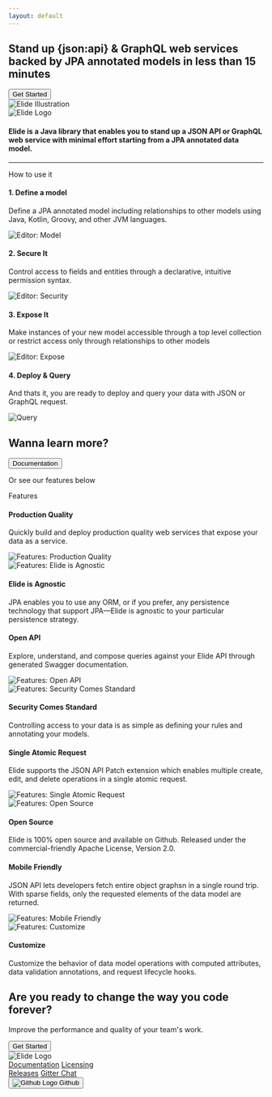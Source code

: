 ```yaml
---
layout: default
---
```


<div class="text-light background-dark">
  <div class="jumbotron">
    <div class="container text-center">
      <h2>Stand up <span class="text-primary">{json:api}</span> & <span class="text-primary">GraphQL</span> web services backed by JPA annotated models in less than 15 minutes</h2>
      <a href="/pages/guide/01-start.html">
        <button type="button" class="btn btn-primary text-light my-3">Get Started</button>
      </a>
      <div class="mb-3">
        <img src="assets/images/elide-illustration.svg" class="img-fluid elide-illustration" alt="Elide Illustration">
      </div>
    </div>
  </div>
</div>

<div class="container text-center my-5">
  <img src="assets/images/elide-logo.svg" class="img-fluid mb-3" alt="Elide Logo">
  <h4 class="mx-5">Elide is a Java library that enables you to stand up a JSON API or GraphQL web service with minimal effort starting from a JPA annotated data model.</h4>
</div>

<hr class="mx-5">

<div class="usage container my-5">
  <div class="text-center display-4 mb-5">How to use it</div>
  <div class="row align-items-center my-4">
    <div class="col-sm">
      <div class="mr-3">
        <h4>1. Define a model</h4>
        <p>Define a JPA annotated model including relationships to other models using Java, Kotlin, Groovy, and other JVM languages.</p>
      </div>
    </div>
    <div class="col-sm">
      <img src="assets/images/editor/model-editor.png" class="img-fluid" alt="Editor: Model">
    </div>
  </div>
  <div class="row align-items-center my-4">
    <div class="col-sm">
      <div class="mr-3">
        <h4>2. Secure It</h4>
        <p>Control access to fields and entities through a declarative, intuitive permission syntax.</p>
      </div>
    </div>
    <div class="col-sm">
      <img src="assets/images/editor/secure-editor.png" class="img-fluid" alt="Editor: Security">
    </div>
  </div>
  <div class="row align-items-center my-4">
    <div class="col-sm">
      <div class="mr-3">
        <h4>3. Expose It</h4>
        <p>Make instances of your new model accessible through a top level collection or restrict access only through relationships to other models</p>
      </div>
    </div>
    <div class="col-sm">
      <img src="assets/images/editor/expose-editor.png" class="img-fluid" alt="Editor: Expose">
    </div>
  </div>
  <div class="row align-items-center my-4">
    <div class="col-sm">
      <div class="mr-3">
        <h4>4. Deploy & Query</h4>
        <p>And thats it, you are ready to deploy and query your data with JSON or GraphQL request.</p>
      </div>
    </div>
    <div class="col-sm">
      <img src="assets/images/editor/query.png" class="img-fluid" alt="Query">
    </div>
  </div>
  <div class="text-center mt-5">
    <h2>Wanna learn more?</h2>
    <a href="/pages/guide/01-start.html">
      <button type="button" class="btn btn-primary text-light mb-2">Documentation</button>
    </a>
    <p>Or see our features below</p>
  </div>
</div>

<div class="text-light background-dark">
  <div class="container py-5">
    <div class="text-center display-4 mb-5">Features</div>
    <div class="row align-items-center">
      <div class="col-sm">
        <h4>Production Quality</h4>
        <p>Quickly build and deploy production quality web services that expose your data as a service.</p>
      </div>
      <div class="col-sm text-right">
        <img src="assets/images/features/code-icon.png" class="img-fluid" alt="Features: Production Quality">
      </div>
    </div>
    <div class="row align-items-center elbow">
      <div class="elbow-right"></div>
      <div class="elbow-center"></div>
      <div class="elbow-left"></div>
    </div>
    <div class="row align-items-center">
      <div class="col-sm">
        <img src="assets/images/features/annotation-icon.png" class="img-fluid" alt="Features: Elide is Agnostic">
      </div>
      <div class="col-sm">
        <h4>Elide is Agnostic</h4>
        <p>JPA enables you to use any ORM, or if you prefer, any persistence technology that support JPA&mdash;Elide is agnostic to your particular persistence strategy.</p>
      </div>
    </div>
    <div class="row align-items-center elbow">
      <div class="elbow-left"></div>
      <div class="elbow-center"></div>
      <div class="elbow-right"></div>
    </div>
    <div class="row align-items-center">
      <div class="col-sm">
        <h4>Open API</h4>
        <p>Explore, understand, and compose queries against your Elide API through generated <a>Swagger</a> documentation.</p>
      </div>
      <div class="col-sm text-right">
        <img src="assets/images/features/globe-icon.png" class="img-fluid" alt="Features: Open API">
      </div>
    </div>
    <div class="row align-items-center elbow">
      <div class="elbow-right"></div>
      <div class="elbow-center"></div>
      <div class="elbow-left"></div>
    </div>
    <div class="row align-items-center">
      <div class="col-sm">
        <img src="assets/images/features/secure-icon.png" class="img-fluid" alt="Features: Security Comes Standard">
      </div>
      <div class="col-sm">
        <h4>Security Comes Standard</h4>
        <p>Controlling access to your data is as simple as defining your rules and annotating your models.</p>
      </div>
    </div>
    <div class="row align-items-center elbow">
      <div class="elbow-left"></div>
      <div class="elbow-center"></div>
      <div class="elbow-right"></div>
    </div>
    <div class="row align-items-center">
      <div class="col-sm">
        <h4>Single Atomic Request</h4>
        <p>Elide supports the <a>JSON API Patch extension</a> which enables multiple create, edit, and delete operations in a single atomic request.</p>
      </div>
      <div class="col-sm text-right">
        <img src="assets/images/features/atom-icon.png" class="img-fluid" alt="Features: Single Atomic Request">
      </div>
    </div>
    <div class="row align-items-center elbow">
      <div class="elbow-right"></div>
      <div class="elbow-center"></div>
      <div class="elbow-left"></div>
    </div>
    <div class="row align-items-center">
      <div class="col-sm">
        <img src="assets/images/features/open-source-icon.png" class="img-fluid" alt="Features: Open Source">
      </div>
      <div class="col-sm">
        <h4>Open Source</h4>
        <p>Elide is 100% open source and available on <a>Github</a>. Released under the commercial-friendly <a>Apache License, Version 2.0</a>.</p>
      </div>
    </div>
    <div class="row align-items-center elbow">
      <div class="elbow-left"></div>
      <div class="elbow-center"></div>
      <div class="elbow-right"></div>
    </div>
    <div class="row align-items-center">
      <div class="col-sm">
        <h4>Mobile Friendly</h4>
        <p>JSON API lets developers fetch entire object graphsn in a single round trip. With sparse fields, only the requested elements of the data model are returned.</p>
      </div>
      <div class="col-sm text-right">
        <img src="assets/images/features/mobile-icon.png" class="img-fluid" alt="Features: Mobile Friendly">
      </div>
    </div>
    <div class="row align-items-center elbow">
      <div class="elbow-right"></div>
      <div class="elbow-center"></div>
      <div class="elbow-left"></div>
    </div>
    <div class="row align-items-center">
      <div class="col-sm">
        <img src="assets/images/features/customize-icon.png" class="img-fluid" alt="Features: Customize">
      </div>
      <div class="col-sm">
        <h4>Customize</h4>
        <p>Customize the behavior of data model operations with computed attributes, data validation annotations, and request lifecycle hooks.</p>
      </div>
    </div>
  </div>
</div>

<div class="container text-center my-5">
  <h2>Are you ready to change the way you code forever?</h2>
  <p>Improve the performance and quality of your team's work.</p>
  <a href="/pages/guide/01-start.html">
    <button type="button" class="btn btn-primary text-light">Get Started</button>
  </a>
</div>

<div class="footer text-light background-dark">
  <div class="container py-3">
    <div class="row">
      <div class="col-sm">
        <img src="assets/images/elide-white-logo.png" class="img-fluid" alt="Elide Logo">
      </div>
      <div class="col-sm links">
        <a href="/pages/guide/01-start.html">Documentation</a>
        <a href="/pages/license.html">Licensing</a>
      </div>
      <div class="col-sm links">
        <a href="https://github.com/yahoo/elide/releases">Releases</a>
        <a href="https://gitter.im/yahoo/elide">Gitter Chat</a>
      </div>
      <div class="col-sm">
        <button type="button" class="btn btn-secondary github">
          <img src="assets/images/GitHub-Mark-Light-32px.png" class="img-fluid" alt="Github Logo">
          <span>Github</span>
        </button>
      </div>
    </div>
  </div>
</div>
